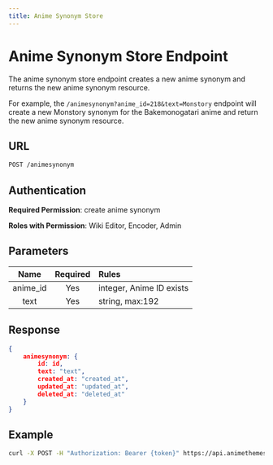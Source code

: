```yaml
---
title: Anime Synonym Store
---
```


# Anime Synonym Store Endpoint

The anime synonym store endpoint creates a new anime synonym and returns the new anime synonym resource.

For example, the `/animesynonym?anime_id=218&text=Monstory` endpoint will create a new Monstory synonym for the Bakemonogatari anime and return the new anime synonym resource.

## URL

```sh
POST /animesynonym
```

## Authentication

**Required Permission**: create anime synonym

**Roles with Permission**: Wiki Editor, Encoder, Admin

## Parameters

| Name     | Required | Rules                    |
| :------: | :------: | :----------------------- |
| anime_id | Yes      | integer, Anime ID exists |
| text     | Yes      | string, max:192          |

## Response

```json
{
    animesynonym: {
        id: id,
        text: "text",
        created_at: "created_at",
        updated_at: "updated_at",
        deleted_at: "deleted_at"
    }
}
```

## Example

```bash
curl -X POST -H "Authorization: Bearer {token}" https://api.animethemes.moe/animesynonym/
```
